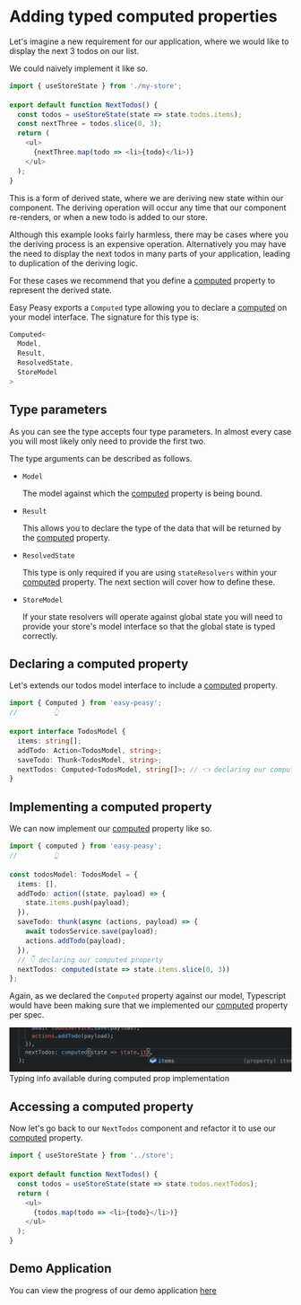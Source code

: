 # Adding typed computed properties

Let's imagine a new requirement for our application, where we would like to display the next 3 todos on our list.

We could naively implement it like so.

```typescript
import { useStoreState } from './my-store';

export default function NextTodos() {
  const todos = useStoreState(state => state.todos.items);
  const nextThree = todos.slice(0, 3);
  return (
    <ul>
      {nextThree.map(todo => <li>{todo}</li>)}
    </ul>
  );
}
```

This is a form of derived state, where we are deriving new state within our component. The deriving operation will occur any time that our component re-renders, or when a new todo is added to our store.

Although this example looks fairly harmless, there may be cases where you the deriving process is an expensive operation. Alternatively you may have the need to display the next todos in many parts of your application, leading to duplication of the deriving logic.

For these cases we recommend that you define a [computed](/docs/api/computed) property to represent the derived state.

Easy Peasy exports a `Computed` type allowing you to declare a [computed](/docs/api/computed) on your model interface. The signature for this type is:

```typescript
Computed<
  Model,
  Result,
  ResolvedState,
  StoreModel
>
```

## Type parameters

As you can see the type accepts four type parameters. In almost every case you will most likely only need to provide the first two.

The type arguments can be described as follows.

- `Model`

  The model against which the [computed](/docs/api/computed) property is being bound.

- `Result`

  This allows you to declare the type of the data that will be returned by the [computed](/docs/api/computed) property.

- `ResolvedState`

  This type is only required if you are using `stateResolvers` within your [computed](/docs/api/computed) property. The next section will cover how to define these.

- `StoreModel`

  If your state resolvers will operate against global state you will need to provide your store's model interface so that the global state is typed correctly.

## Declaring a computed property

Let's extends our todos model interface to include a [computed](/docs/api/computed) property.

```typescript
import { Computed } from 'easy-peasy';
//         👆

export interface TodosModel {
  items: string[];
  addTodo: Action<TodosModel, string>;
  saveTodo: Thunk<TodosModel, string>;
  nextTodos: Computed<TodosModel, string[]>; // 👈 declaring our computed property
}
```

## Implementing a computed property

We can now implement our [computed](/docs/api/computed) property like so.

```typescript
import { computed } from 'easy-peasy';
//         👆

const todosModel: TodosModel = {
  items: [],
  addTodo: action((state, payload) => {
    state.items.push(payload);
  }),
  saveTodo: thunk(async (actions, payload) => {
    await todosService.save(payload);
    actions.addTodo(payload);
  }),
  // 👇 declaring our computed property
  nextTodos: computed(state => state.items.slice(0, 3))
};
```

Again, as we declared the `Computed` property against our model, Typescript would have been making sure that we implemented our [computed](/docs/api/computere) property per spec.

<div class="screenshot">
  <img src="../../assets/typescript-tutorial/typed-computed-imp.png" />
  <span class="caption">Typing info available during computed prop implementation</span>
</div>

## Accessing a computed property

Now let's go back to our `NextTodos` component and refactor it to use our [computed](/docs/api/computed) property.

```typescript
import { useStoreState } from '../store';

export default function NextTodos() {
  const todos = useStoreState(state => state.todos.nextTodos);
  return (
    <ul>
      {todos.map(todo => <li>{todo}</li>)}
    </ul>
  );
}
```

## Demo Application

You can view the progress of our demo application [here](https://codesandbox.io/s/easy-peasytypescript-tutorialtyped-computed-y2t4r)